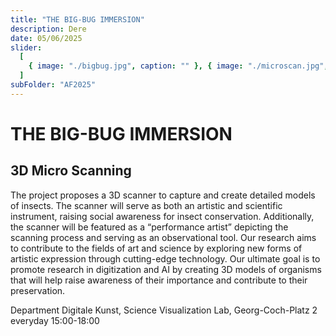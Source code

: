 ```yaml
---
title: "THE BIG-BUG IMMERSION"
description: Dere
date: 05/06/2025
slider:
  [
    { image: "./bigbug.jpg", caption: "" }, { image: "./microscan.jpg", caption: "" },
  ]
subFolder: "AF2025"
---
```


# THE BIG-BUG IMMERSION
## 3D Micro Scanning

The project proposes a 3D scanner to capture and create detailed models of insects. The scanner will serve as both an artistic and scientific instrument, raising social awareness for insect conservation. Additionally, the scanner will be featured as a “performance artist” depicting the scanning process and serving as an observational tool. Our research aims to contribute to the fields of art and science by exploring new forms of artistic expression through cutting-edge technology. Our ultimate goal is to promote research in digitization and AI by creating 3D models of organisms that will help raise awareness of their importance and contribute to their preservation.

Department Digitale Kunst, Science Visualization Lab, Georg-Coch-Platz 2
everyday 15:00-18:00